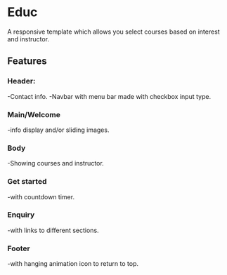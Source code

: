 # Educ

A responsive template which allows you select courses based on interest and instructor.

## Features
### Header:
-Contact info. -Navbar with menu bar made with checkbox input type.

### Main/Welcome
-info display and/or sliding images.

### Body
-Showing courses and instructor.

### Get started
-with countdown timer.

### Enquiry
-with links to different sections.

### Footer
-with hanging animation icon to return to top.
